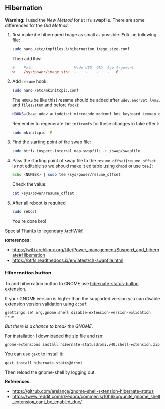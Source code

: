## Hibernation

**Warning:** I used the _New Method_ for `btrfs` swapfile. There are some differences for the _Old Method_.

1. first make the hibernated image as small as possible. Edit the following file:

   ```bash
   sudo nano /etc/tmpfiles.d/hibernation_image_size.conf
   ```

   Then add this:

   ```conf
   #    Path                   Mode UID  GID  Age Argument
   w    /sys/power/image_size  -    -    -    -   0
   ```

2. Add `resume` hook:

   ```bash
   sudo nano /etc/mkinitcpio.conf
   ```

   The `HOOKS` be like this( resume should be added after `udev`, `encrypt`, `lvm2`, and `filesystem` and before `fsck`):

   ```bash
   HOOKS=(base udev autodetect microcode modconf kms keyboard keymap consolefont block filesystems resume fsck)
   ```

   Remember to regenerate the `initramfs` for these changes to take effect:

   ```bash
   sudo mkinitcpio -P
   ```

3. Find the starting point of the swap file:

   ```bash
   sudo btrfs inspect-internal map-swapfile -r /swap/swapfile
   ```

4. Pass the starting point of swap file to the `resume_offset`(`resume_offset` is not editable so we should make it editable using `chmod` or use `tee`.):

   ```bash
   echo <NUMBER> | sudo tee /sys/power/resume_offset
   ```

   Check the value:

   ```bash
   cat /sys/power/resume_offset
   ```

5. After all reboot is required:

   ```bash
   sudo reboot
   ```

   You're done bro!

Special Thanks to legendary ArchWiki!

**References:**

- <https://wiki.archlinux.org/title/Power_management/Suspend_and_hibernate#Hibernation>
- <https://btrfs.readthedocs.io/en/latest/ch-swapfile.html>

### Hibernation button

To add hibernation button to GNOME use [hibernate-status-button extension](https://extensions.gnome.org/extension/755/hibernate-status-button/).

If your GNOME version is higher than the supported version you can disable extension version validation using `dconf`:

```shell
gsettings set org.gnome.shell disable-extension-version-validation true
```

_But there is a chance to break the GNOME._

For installation I downloaded the zip file and ran:

```shell
gnome-extensions install hibernate-statusdromi.v40.shell-extension.zip
```

You can use `gext` to install it:

```shell
gext install hibernate-status@dromi
```

Then reload the gnome-shell by logging out.

**References:**

- <https://github.com/arelange/gnome-shell-extension-hibernate-status>
- <https://www.reddit.com/r/Fedora/comments/10h6kop/unite_gnome_shell_extension_cant_be_enabled_due/>
